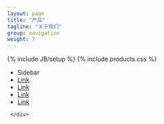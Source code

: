 ```yaml
---
layout: page
title: "产品"
tagline: "关于我们"
group: navigation
weight: 7
---
```

{% include JB/setup %}
{% include products.css %}

<div class="container-fluid">
   <div class="row-fluid">
     <div class="span3 sb-fixed">
       <div class="well sidebar-nav sidebar-nav-fixed">
         <ul class="nav nav-list">
           <li class="nav-header">Sidebar</li>
           <li class="active"><a href="#">Link</a></li>
           <li><a href="#">Link</a></li>
           <li><a href="#">Link</a></li>
           <li><a href="#">Link</a></li>
         </ul>
       </div>
     </div>
     <div class="span9">
       
     </div>
   </div>
 
 </div>